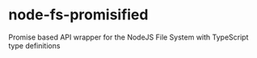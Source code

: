 # node-fs-promisified
Promise based API wrapper for the NodeJS File System with TypeScript type definitions
